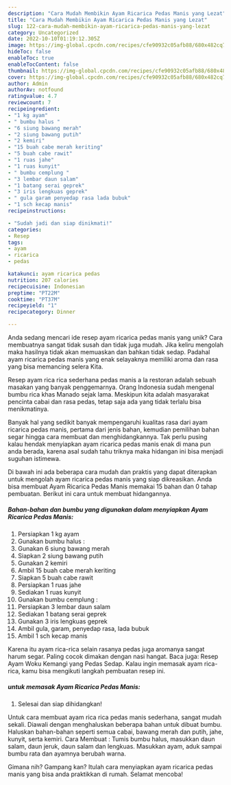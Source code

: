 ```yaml
---
description: "Cara Mudah Membikin Ayam Ricarica Pedas Manis yang Lezat"
title: "Cara Mudah Membikin Ayam Ricarica Pedas Manis yang Lezat"
slug: 122-cara-mudah-membikin-ayam-ricarica-pedas-manis-yang-lezat
category: Uncategorized
date: 2022-10-10T01:19:12.305Z
image: https://img-global.cpcdn.com/recipes/cfe90932c05afb88/680x482cq70/ayam-ricarica-pedas-manis-foto-resep-utama.jpg
hideToc: false
enableToc: true
enableTocContent: false
thumbnail: https://img-global.cpcdn.com/recipes/cfe90932c05afb88/680x482cq70/ayam-ricarica-pedas-manis-foto-resep-utama.jpg
cover: https://img-global.cpcdn.com/recipes/cfe90932c05afb88/680x482cq70/ayam-ricarica-pedas-manis-foto-resep-utama.jpg
author: Admin
authorAv: notfound
ratingvalue: 4.7
reviewcount: 7
recipeingredient:
- "1 kg ayam"
- " bumbu halus "
- "6 siung bawang merah"
- "2 siung bawang putih"
- "2 kemiri"
- "15 buah cabe merah keriting"
- "5 buah cabe rawit"
- "1 ruas jahe"
- "1 ruas kunyit"
- " bumbu cemplung "
- "3 lembar daun salam"
- "1 batang serai geprek"
- "3 iris lengkuas geprek"
- " gula garam penyedap rasa lada bubuk"
- "1 sch kecap manis"
recipeinstructions:

- "Sudah jadi dan siap dinikmati!"
categories:
- Resep
tags:
- ayam
- ricarica
- pedas

katakunci: ayam ricarica pedas 
nutrition: 207 calories
recipecuisine: Indonesian
preptime: "PT22M"
cooktime: "PT37M"
recipeyield: "1"
recipecategory: Dinner

---
```





Anda sedang mencari ide resep ayam ricarica pedas manis yang unik? Cara membuatnya sangat tidak susah dan tidak juga mudah. Jika keliru mengolah maka hasilnya tidak akan memuaskan dan bahkan tidak sedap. Padahal ayam ricarica pedas manis yang enak selayaknya memiliki aroma dan rasa yang bisa memancing selera Kita.





Resep ayam rica rica sederhana pedas manis a la restoran adalah sebuah masakan yang banyak penggemarnya. Orang Indonesia sudah mengenal bumbu rica khas Manado sejak lama. Meskipun kita adalah masyarakat pencinta cabai dan rasa pedas, tetap saja ada yang tidak terlalu bisa menikmatinya.

Banyak hal yang sedikit banyak mempengaruhi kualitas rasa dari ayam ricarica pedas manis, pertama dari jenis bahan, kemudian pemilihan bahan segar hingga cara membuat dan menghidangkannya. Tak perlu pusing kalau hendak menyiapkan ayam ricarica pedas manis enak di mana pun anda berada, karena asal sudah tahu triknya maka hidangan ini bisa menjadi suguhan istimewa.






Di bawah ini ada beberapa cara mudah dan praktis yang dapat diterapkan untuk mengolah ayam ricarica pedas manis yang siap dikreasikan. Anda bisa membuat Ayam Ricarica Pedas Manis memakai 15 bahan dan 0 tahap pembuatan. Berikut ini cara untuk membuat hidangannya.

<!--inarticleads1-->

##### Bahan-bahan dan bumbu yang digunakan dalam menyiapkan Ayam Ricarica Pedas Manis:

1. Persiapkan 1 kg ayam
1. Gunakan  bumbu halus :
1. Gunakan 6 siung bawang merah
1. Siapkan 2 siung bawang putih
1. Gunakan 2 kemiri
1. Ambil 15 buah cabe merah keriting
1. Siapkan 5 buah cabe rawit
1. Persiapkan 1 ruas jahe
1. Sediakan 1 ruas kunyit
1. Gunakan  bumbu cemplung :
1. Persiapkan 3 lembar daun salam
1. Sediakan 1 batang serai geprek
1. Gunakan 3 iris lengkuas geprek
1. Ambil  gula, garam, penyedap rasa, lada bubuk
1. Ambil 1 sch kecap manis


Karena itu ayam rica-rica selain rasanya pedas juga aromanya sangat harum segar. Paling cocok dimakan dengan nasi hangat. Baca juga: Resep Ayam Woku Kemangi yang Pedas Sedap. Kalau ingin memasak ayam rica-rica, kamu bisa mengikuti langkah pembuatan resep ini. 

<!--inarticleads2-->

#####  untuk memasak Ayam Ricarica Pedas Manis:


1. Selesai dan siap dihidangkan!

Untuk cara membuat ayam rica rica pedas manis sederhana, sangat mudah sekali. Diawali dengan menghaluskan beberapa bahan untuk dibuat bumbu. Haluskan bahan-bahan seperti semua cabai, bawang merah dan putih, jahe, kunyit, serta kemiri. Cara Membuat : Tumis bumbu halus, masukkan daun salam, daun jeruk, daun salam dan lengkuas. Masukkan ayam, aduk sampai bumbu rata dan ayamnya berubah warna. 

Gimana nih? Gampang kan? Itulah cara menyiapkan ayam ricarica pedas manis yang bisa anda praktikkan di rumah. Selamat mencoba!
